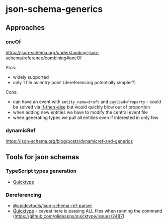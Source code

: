 # json-schema-generics

## Approaches

### oneOf

https://json-schema.org/understanding-json-schema/reference/combining#oneOf

Pros:
- widely supported
- only 1 file as entry point (dereferencing potentially simpler?)

Cons:
- can have an event with `entity_name=draft` and `payload=Property` - could be solved via [if-then-else](https://json-schema.org/understanding-json-schema/reference/conditionals#ifthenelse) but would quickly blow out of proportion
- when adding new entities we have to modify the central event file
- when generating types we pull all entities even if interested in only few

### dynamicRef

https://json-schema.org/blog/posts/dynamicref-and-generics



## Tools for json schemas

### TypeScript types generation

- [Quicktype](https://github.com/glideapps/quicktype)

### Dereferencing

- [@apidevtools/json-schema-ref-parser](https://www.npmjs.com/package/@apidevtools/json-schema-ref-parser)
- [Quicktype](https://github.com/glideapps/quicktype) - caveat here is passing ALL files when running the command (https://github.com/glideapps/quicktype/issues/2487)
